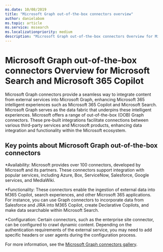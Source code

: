 ```yaml
---
ms.date: 10/08/2019
title: "Microsoft Graph out-of-the-box connectors overview"
author: danielabom
ms.topic: article
ms.service: mssearch
ms.localizationpriority: medium
description: "Microsoft Graph out-of-the-box connectors Overview for Microsoft Search and Microsoft 365 Copilot."
---
```

# Microsoft Graph out-of-the-box connectors Overview for Microsoft Search and Microsoft 365 Copilot

Microsoft Graph connectors provide a seamless way to integrate content from external services into Microsoft Graph, enhancing Microsoft 365 intelligent experiences such as Microsoft 365 Copilot and Microsoft Search. Microsoft Graph serves as the data fabric that underpins these intelligent experiences.
Microsoft offers a range of out-of-the-box (OOB) Graph connectors. These pre-built integrations facilitate connections between various third-party services and Microsoft products, enhancing data integration and functionality within the Microsoft ecosystem.

## Key points about Microsoft Graph out-of-the-box connectors
*Availability: Microsoft provides over 100 connectors, developed by Microsoft and its partners. These connectors support integration with popular services, including Azure, Box, ServiceNow, Salesforce, Google services, and MediaWiki.

*Functionality: These connectors enable the ingestion of external data into M365 Copilot, search experiences, and other Microsoft 365 applications. For instance, you can use Graph connectors to incorporate data from Salesforce and JIRA into M365 Copilot, create Declarative Copilots, and make data searchable within Microsoft Search.

*Configuration: Certain connectors, such as the enterprise site connector, can be configured to crawl dynamic content. Depending on the authentication requirements of the external service, you may need to add specific headers or user agents during the configuration process.

For more information, see the [Microsoft Graph connectors gallery](https://learn.microsoft.com/en-us/microsoftsearch/connectors-gallery).
